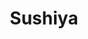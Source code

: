 ---
layout: place
title: "Sushiya"
permalink: /new-hampshire/hanover/sushiya.html
stateAbbr: NH
stateName: New Hampshire
cityName: Hanover
seo:
  name: "Sushiya"
  type: Restaurant
  links: http://sushiya.raniii.com/
description: "Storefront nook with a relaxed vibe making creative sushi rolls along with Japanese & Korean plates. Sushiya serves delicious sushi in Hanover, New Hampshire. Try fresh Japanese dishes for a great dining experience. Available for takeout, delivery, lunch, and dinner."
place_id: ChIJ8bP0O-bJtEwROePWcygTqsg
photos:
  - name: >-
      places/ChIJ8bP0O-bJtEwROePWcygTqsg/photos/AeeoHcJM0_SVZaBpUQ0qaLnKTuNra3asJFmVuCn1WDv7bbpXWH0Rd-IS1dy994Uc74I5RYgoPHJze9h80E0TpHmEikxmShgm098mkum0UNf0YghpZnTs_UuWRkbeQzSkY7ZxPxhtEr6Jor2X-oXQwFV3o35xeTKXtZ9l5pt8p1RNe-xJQloS5srBQrcq_M36WsLolJhAq4Qbbm8rF9ol6ix43WgVFhA-O12v65vsX8racifjLyI_j4GhAcEU7rN9ca_puKiEPieVhZug1Gy-rs4IeIhGVOZMR2dX9N6az_9V4ZmQky10BYtyU9t6_pabM4J1Q0UReCzY60rOafQmeUsM1JtKpF1IgS9qUBEJpYCRqiihOpnOoOQ_rAWul5ZmdxOa6D3PkdHoek5ks314RH3vG4cHTRxq-ezfLXABtfVfRs-ZtA
    widthPx: 1616
    heightPx: 1080
    authorAttributions:
      - displayName: 주승리주사랑
        uri: https://maps.google.com/maps/contrib/114215517427390641764
        photoUri: >-
          https://lh3.googleusercontent.com/a-/ALV-UjURwQ_Hsa6CVxlBXT_V3_xy5vjFe0VzjyWEDlueb06m45pkTNTcSg=s100-p-k-no-mo
    flagContentUri: >-
      https://www.google.com/local/imagery/report/?cb_client=maps_api_places.places_api&image_key=!1e10!2sCIHM0ogKEICAgICU162Zeg&hl=en-US
    googleMapsUri: >-
      https://www.google.com/maps/place//data=!3m4!1e2!3m2!1sCIHM0ogKEICAgICU162Zeg!2e10!4m2!3m1!1s0x4cb4c9e63bf4b3f1:0xc8aa132873d6e339
  - name: >-
      places/ChIJ8bP0O-bJtEwROePWcygTqsg/photos/AeeoHcJM2WTlIeBZXq04uaXY5MLs7qLyW7Rz7QG-WYoyNbHq9iXWmU2CBbdpoGO0IJ--2wtbRHDoGdPka_0NkfblSI1AJMd4KDzNXPQrQJP9FPO49d95cpcrHLUkUp-njVrxn1wLsEPFda-pgUDn2C2Ml59E98-hafEZUemO6I6_0eCcAWpehf50onrcEqioAHIvAQo2DjW67eTv5mtBl8MftvKb8R3sU5eYewEsvCGJBZjfcG1tiCOa9c03ODVzJXpN1rnpSZlSyP_i5W3vnPJoEQXQXQH_ZeAfe2zsWXQb-m71pLVFMVvZP5SQKQ_Doe6fWY64mcPFNscUu2zmYNazQ5wZDV5QELi7M26Ox_tnWz7Cg242vXrPfiquYAtuKvq_rH6kHxsEWt0SxloTrZMT4N1vPbOo3gUENuBlvBZhWDckSw
    widthPx: 4048
    heightPx: 3036
    authorAttributions:
      - displayName: Yufeng G
        uri: https://maps.google.com/maps/contrib/101972526375869185489
        photoUri: >-
          https://lh3.googleusercontent.com/a-/ALV-UjWpJj32DOlrCuZiX1S_WtZuxQK-wZ8f0WSXv4s_jpX9VvLabNOhLQ=s100-p-k-no-mo
    flagContentUri: >-
      https://www.google.com/local/imagery/report/?cb_client=maps_api_places.places_api&image_key=!1e10!2sCIHM0ogKEICAgICEyJnCEg&hl=en-US
    googleMapsUri: >-
      https://www.google.com/maps/place//data=!3m4!1e2!3m2!1sCIHM0ogKEICAgICEyJnCEg!2e10!4m2!3m1!1s0x4cb4c9e63bf4b3f1:0xc8aa132873d6e339
  - name: >-
      places/ChIJ8bP0O-bJtEwROePWcygTqsg/photos/AeeoHcLn28NlBFevcMrH1hWE3cDf4001FZ6KxQ-Ocdtgq0VbXTrWwCEercWipMb9rKbhaJwfR98s0TBpKq-7TG0ABm2tsZLg3ih_uTVX_mukwHXRNMFHDfCVyU3nUZuUVMR5xgx9mQ3QiUxQnjsGu8vjHZE0SAFAmt9fnr1T_XI9KcYtx3BeFFMRlplAcQETgZH4oFzBJSRj4nZ3VdMjwCr28N8GY1R7ni7slGrn--5bZkiwUbS8_yQMrgJbbTnMzPnkZpQ-ARfEHdV4P0KYtYtgfbw8ZfnPElI8OvQiU7Vel19uAyX5LWm0UDv3whtPcQ97JVuUoojHMCHLzFAgORQ_W1KT_g7AdFJlCOvsLl_V3_Bh-UA0KY7HSFV_aJcI69oo3M6mXslI2SL1DnUYlszjz3TyEUdEjK3ij9vLU13fwGPXK3U
    widthPx: 3000
    heightPx: 4000
    authorAttributions:
      - displayName: Asmod Khakurel
        uri: https://maps.google.com/maps/contrib/107421054651924331909
        photoUri: >-
          https://lh3.googleusercontent.com/a-/ALV-UjV7wKWiYQNG5YXxAWlkAXBunO1__sDlBx4IkALjhslge0O94woqUA=s100-p-k-no-mo
    flagContentUri: >-
      https://www.google.com/local/imagery/report/?cb_client=maps_api_places.places_api&image_key=!1e10!2sCIHM0ogKEICAgICr2N7LzQE&hl=en-US
    googleMapsUri: >-
      https://www.google.com/maps/place//data=!3m4!1e2!3m2!1sCIHM0ogKEICAgICr2N7LzQE!2e10!4m2!3m1!1s0x4cb4c9e63bf4b3f1:0xc8aa132873d6e339
  - name: >-
      places/ChIJ8bP0O-bJtEwROePWcygTqsg/photos/AeeoHcJvxg8C_dIIhRpblPhkxdPdxznU6O6_z-uyAtQDFmLlpFpGzKDfPgDLhozWSut3O0KpVtFJTCWa_nnpHAz1BC5YpdEhZbHqo0tGsxK1W3_swWQmEfp-iW8P4EIRUAq02sYDDAXhn9E3o2MzV1Jzm7-y-biBp8u7Yc_tIc0fiXK1VKIxKxkwsThtFr1M3XZcqWSnKJIl7tNDNg00d0eRM90ZfzTv7Ria547SfsxoAvu3qiBh4_IwECkyMhQwZxiwqNCyuzleNkqag-K_xsnZQHkjRVntZz08wW0gpenwx6_0p7nT_pQcUmQV9ksainEH63JbBdXOGGg4BbyY7ephdcmQz5yTxRD4Vn72kyXgxTonxy8AtmTE6GZZ7MDmoFrWsSju0mH7USZHEhkyMq0qYsEYttGlLHtQqCa_hKVyb-Zg4P7C
    widthPx: 2229
    heightPx: 1702
    authorAttributions:
      - displayName: Ashley Bennett
        uri: https://maps.google.com/maps/contrib/100223644042801882374
        photoUri: >-
          https://lh3.googleusercontent.com/a-/ALV-UjVfnIs1k8dyWCigRHMSDz7L_t_KxUw5haLcORcnYTYoBD1DGFYvSw=s100-p-k-no-mo
    flagContentUri: >-
      https://www.google.com/local/imagery/report/?cb_client=maps_api_places.places_api&image_key=!1e10!2sCIHM0ogKEICAgIC78vfbuwE&hl=en-US
    googleMapsUri: >-
      https://www.google.com/maps/place//data=!3m4!1e2!3m2!1sCIHM0ogKEICAgIC78vfbuwE!2e10!4m2!3m1!1s0x4cb4c9e63bf4b3f1:0xc8aa132873d6e339
  - name: >-
      places/ChIJ8bP0O-bJtEwROePWcygTqsg/photos/AeeoHcKwgu1gaptBxMxsPvkCxr8_skCg_8PSKSSDcmt4HP9f0i0y0BnbTzsc0aoK92OTJF3qbpqpEwcrTO4-KbUK1c4Jua_dkHhq8hecH7CvAHXcAHqXtkuRrBk04bRFABDvy1xqzTHiEZv71oB77y_UAo3mqtC8Gr3itZ54hPXSsxd6OOHuEgU_bH-7Y398J1urqbz1Zinpj5-lqNpzYpoXnt51k6zh-tyfkNr13ieMH9D0TrdgAoJb5LdhZtKnkgdTmMtJwy_2PXHvW-dsCC6e4XH4XimC38nOb1eL_W6-mFArbQDIxaVvsKYxYZF9adwLLPdHoYStiRginkUdrBusiP_3a-AmlwUiSfbfERXPIM6i9l_PFaGJ9HlQX5jvEVoMQ-KWq9tzwge2E8aAwn77sPpJeDFRZ42ozCqQZ1qNLthsaQ
    widthPx: 3072
    heightPx: 4080
    authorAttributions:
      - displayName: Katharine Long
        uri: https://maps.google.com/maps/contrib/114413942032381682827
        photoUri: >-
          https://lh3.googleusercontent.com/a-/ALV-UjXimfohRsGE_HKxjjizjHkXEixca_7ZTwlpYFNOrY3tOUPLybLw=s100-p-k-no-mo
    flagContentUri: >-
      https://www.google.com/local/imagery/report/?cb_client=maps_api_places.places_api&image_key=!1e10!2sCIHM0ogKEICAgIC3__O6ZQ&hl=en-US
    googleMapsUri: >-
      https://www.google.com/maps/place//data=!3m4!1e2!3m2!1sCIHM0ogKEICAgIC3__O6ZQ!2e10!4m2!3m1!1s0x4cb4c9e63bf4b3f1:0xc8aa132873d6e339
  - name: >-
      places/ChIJ8bP0O-bJtEwROePWcygTqsg/photos/AeeoHcI09iLeEa0Rp7fVvS0a_K-RC45mGy8MhC9Sm3Li0f0uVvGHP-_NE_YD2QJPwBp-qEkqtxa-lxQhmv6vUJHKgEchrOmV6fXAzffT1tXoCxy7q6oxz2iQDfItPEYtBMhEb746tFDEbU79K5hOHlACd84MJRW5B7Sps3h-opwIK7xQ8U0AaH9YhtykB4f9kqF81p3lhrTMDSQ-wm8ue-cBpkh83ElTn4Z0wXXqdlRbnB2__yaGkF_bA3H-nJ-XN45VutJ9hhyJ-spcf6TTZUaTJy6IASfeLIx5_EdPZK7OIYM6Rxc_bnBVQAf7UFgTmErhgiYoNdApdnUqp3WUn0Vm1QGwJjM2I5MJqqkVnKvUo-yI2Zeh-7jjTAje4Q6tOjqb0upMUKNx_NZhR4e-eZmAJwjdZy_WpuscxiFrhUevwWA
    widthPx: 3024
    heightPx: 4032
    authorAttributions:
      - displayName: Nida K
        uri: https://maps.google.com/maps/contrib/112024846524294912128
        photoUri: >-
          https://lh3.googleusercontent.com/a-/ALV-UjWwy2t5Px0S2VW0QTQnm7YRuF7zQx7AlsvORUV6pCiGt9XmXGqu=s100-p-k-no-mo
    flagContentUri: >-
      https://www.google.com/local/imagery/report/?cb_client=maps_api_places.places_api&image_key=!1e10!2sCIHM0ogKEICAgID70sy0fw&hl=en-US
    googleMapsUri: >-
      https://www.google.com/maps/place//data=!3m4!1e2!3m2!1sCIHM0ogKEICAgID70sy0fw!2e10!4m2!3m1!1s0x4cb4c9e63bf4b3f1:0xc8aa132873d6e339
  - name: >-
      places/ChIJ8bP0O-bJtEwROePWcygTqsg/photos/AeeoHcKA3pK0aVYdA121gvQFArdblwSC5oXa32c1CUYg0mMqjVjySdaCdDPo2xT0OCDohUE9hAG-7eFfjdi-ihHr_RW4KqKUo5W9numGfoxcc7KQQDDb8_1psJb9fxghXNRKcS4cYPNiKO0_ZGf-vsbLeC0HLGpyfoiGMsGjzD4p1EVt2A-csJBw1WZLslLaeHKfGQMineMcbmnsX1NVRsxmF7qMEmro8S0LEDyxXucY2S5C9fC4hCo5xG6bTfnXeN73nu1oQmlSllf14zByrspWjV9fEs2TOt0xGt4XlbTwySvWaEHOAW15x1Yd_3yVbQT1u_3B1o-e-RqZMgwpM2g5Wj4vP2me2t1PbvDDzbvVsSJWEjCZDFj4IXgam5Og_vZ5cbxQ1pewYzNcuxYE_eLjqwbeK10_eT4DtzCyaasgUoCN-PSi
    widthPx: 3024
    heightPx: 4032
    authorAttributions:
      - displayName: Alison “Ahma love” Chivvis
        uri: https://maps.google.com/maps/contrib/117121582657741779805
        photoUri: >-
          https://lh3.googleusercontent.com/a-/ALV-UjX23d8H_N8V-V8Syfe96JJ_wpnZ9Xb9wmv4P8EL1TlSigEWDgY8=s100-p-k-no-mo
    flagContentUri: >-
      https://www.google.com/local/imagery/report/?cb_client=maps_api_places.places_api&image_key=!1e10!2sCIHM0ogKEICAgICHhbaeuQE&hl=en-US
    googleMapsUri: >-
      https://www.google.com/maps/place//data=!3m4!1e2!3m2!1sCIHM0ogKEICAgICHhbaeuQE!2e10!4m2!3m1!1s0x4cb4c9e63bf4b3f1:0xc8aa132873d6e339
  - name: >-
      places/ChIJ8bP0O-bJtEwROePWcygTqsg/photos/AeeoHcLu2SJsoLVWIm_ZOpIi1yASVvwc9ktQ1V_FXeXsaHj6Q3ldeE81WYkkkvAWkiI7I-8UR_Vewr4ZRSs5a3jcA0XRQvyXStO5CcRHll9weVn2beZeRFfb5iKMHjhbbJwoAcVf28sl_pR12btuvXVjVd9twlTJE9rtcixtuHhI-L0OqnvTd2fWsJquPpbIw2MExJi2i9ydovZGXcxjgG82QPImmJ2jqJpsIMwM2uu9uaiS_EymIzKhoe3jceF1YV56n5nSQm6ldJXjoN_ucQ4DlPzmDkpt_-dMPF1VYpDhcVI29KlalpvxvrMebYv71zbJg7DI5LMoChdZb5QEwV3U64xq_XSkCuvttkN6stjIOEAIF6cUi7ioIp75L7YsJf-sh8a4JSOZwBLODGuYb94__vTq0xsXsKlgfhcKHRFDrQ1hvQ
    widthPx: 4032
    heightPx: 3024
    authorAttributions:
      - displayName: Mike Wu
        uri: https://maps.google.com/maps/contrib/101351676191512009204
        photoUri: >-
          https://lh3.googleusercontent.com/a-/ALV-UjX_BMOMFMspPd7doWGRYcXZkZoOCBUCBhnW1wlNUOkPfoqta-mzZA=s100-p-k-no-mo
    flagContentUri: >-
      https://www.google.com/local/imagery/report/?cb_client=maps_api_places.places_api&image_key=!1e10!2sCIHM0ogKEICAgICkmpeHBQ&hl=en-US
    googleMapsUri: >-
      https://www.google.com/maps/place//data=!3m4!1e2!3m2!1sCIHM0ogKEICAgICkmpeHBQ!2e10!4m2!3m1!1s0x4cb4c9e63bf4b3f1:0xc8aa132873d6e339
  - name: >-
      places/ChIJ8bP0O-bJtEwROePWcygTqsg/photos/AeeoHcJYtU0KDI2TIKmPd5XkbTNOVj5mMRzGxMQIOw90s0_1aBTd_NdnUQ6iTDHBR9xEjO4So_76vVQosAC0SrbDorT2pY4I_qrxKFAjXARdEUw8jgkOprR6q4yOFJhGWcfj0DHWVWrFhRK9djc67qVnMfMC1yGxxVJpefTq0JhoIUWij68ccnXaOuuyZm9CUoiOOmY_g29AMdMA4pM3Oo56MXlbET3j-qnYMKb9ePHXcG4xlgJBzJUKJkq2YOwXCRkD0elmpwEU84hgffVpdXgh5-n4i9RYTsep4e-m6O1TT5iKPTGp1Vo6QOLVCFM37VQvzg-rz1E6yFo3DKfrgnvinxMqojKlNnklGwUNaAW4kvSCtsFea9_EqPk7HHfz4FFK46yHuvPFFTmQLV71M--vHUzyZwD6o_cnNn8-2JadcACinlmu
    widthPx: 3024
    heightPx: 4032
    authorAttributions:
      - displayName: IH Allen
        uri: https://maps.google.com/maps/contrib/113665947211876135561
        photoUri: >-
          https://lh3.googleusercontent.com/a-/ALV-UjWJL9jX_o0x_s_i5Tj_XCvhxnnXqNLlwBiibPJwhyK_1oVuvO_J=s100-p-k-no-mo
    flagContentUri: >-
      https://www.google.com/local/imagery/report/?cb_client=maps_api_places.places_api&image_key=!1e10!2sCIHM0ogKEICAgICL6Nj3lgE&hl=en-US
    googleMapsUri: >-
      https://www.google.com/maps/place//data=!3m4!1e2!3m2!1sCIHM0ogKEICAgICL6Nj3lgE!2e10!4m2!3m1!1s0x4cb4c9e63bf4b3f1:0xc8aa132873d6e339
  - name: >-
      places/ChIJ8bP0O-bJtEwROePWcygTqsg/photos/AeeoHcIUsTRm5Evu3S5YSI4zwxvmbPEA4h3qq2rTuybwrIyM__B9s4HAanO_GgtbEzoIOczjASlkIqplFCWxUI7VKiMP7LfVGY0kz8zL2Fsb17FmQoQzKA-t5LvC6e24hO1fczH0K61iUrK4juP3dmQ0CHOH7QCaYBlnKZTazJq-mNyO9SSEDpNBsrSnVscWg88APAzuF7fSPpCkibf0QVkbgZ_1640qp42lfGN7rmqfYhWTFLgc9B8MF-PKDCsw2y47T9WT5xj6_DrD9Eg3ZUlO1ua-Nza1k-5e019K0gsBnEzuDmnCmK2yv7evYq7mEQVx-WvsoA903_xht132BkiJR6_gex74lmpJR8ezQznDXhv3KM2UNsr2siJCoVQWiVWaR1NKxl4gbHNo_eHmN1q2JMv4SyWo7xIkX4H3-JEDIXJrPNXW
    widthPx: 4160
    heightPx: 3120
    authorAttributions:
      - displayName: Sarah Clark
        uri: https://maps.google.com/maps/contrib/118345062085782660278
        photoUri: >-
          https://lh3.googleusercontent.com/a-/ALV-UjXHhFD6R_Nz2o2BhUl74mrZCng_YxlvvqNSc64xHdcmYGeU5Q7v_g=s100-p-k-no-mo
    flagContentUri: >-
      https://www.google.com/local/imagery/report/?cb_client=maps_api_places.places_api&image_key=!1e10!2sCIHM0ogKEICAgICEjoGq8AE&hl=en-US
    googleMapsUri: >-
      https://www.google.com/maps/place//data=!3m4!1e2!3m2!1sCIHM0ogKEICAgICEjoGq8AE!2e10!4m2!3m1!1s0x4cb4c9e63bf4b3f1:0xc8aa132873d6e339
address: 72 S Main St, Hanover, NH 03755, USA
street: 72 S Main St
city: Hanover
state: NH
zip: '03755'
country: USA
neighborhood: Hanover
latitude: '43.699720'
longitude: '-72.289324'
accessibility_options:
  wheelchairAccessibleParking: true
  wheelchairAccessibleEntrance: true
  wheelchairAccessibleRestroom: true
  wheelchairAccessibleSeating: true
business_status: OPERATIONAL
name: Sushiya
google_maps_links:
  directionsUri: >-
    https://www.google.com/maps/dir//''/data=!4m7!4m6!1m1!4e2!1m2!1m1!1s0x4cb4c9e63bf4b3f1:0xc8aa132873d6e339!3e0
  placeUri: https://maps.google.com/?cid=14459390618089481017
  writeAReviewUri: >-
    https://www.google.com/maps/place//data=!4m3!3m2!1s0x4cb4c9e63bf4b3f1:0xc8aa132873d6e339!12e1
  reviewsUri: >-
    https://www.google.com/maps/place//data=!4m4!3m3!1s0x4cb4c9e63bf4b3f1:0xc8aa132873d6e339!9m1!1b1
  photosUri: >-
    https://www.google.com/maps/place//data=!4m3!3m2!1s0x4cb4c9e63bf4b3f1:0xc8aa132873d6e339!10e5
primary_type: Sushi Restaurant
opening_hours:
  regular: null
  current: null
secondary_opening_hours:
  regular:
    weekdayDescriptions: null
    type: null
  current:
    weekdayDescriptions: null
    type: null
phone: (603) 643-4000
price_level: PRICE_LEVEL_MODERATE
price_range: $10 &ndash; $20
rating: '4.3'
rating_count: 378
website: http://sushiya.raniii.com/
reviews:
  - name: >-
      places/ChIJ8bP0O-bJtEwROePWcygTqsg/reviews/ChZDSUhNMG9nS0VJQ0FnSUMzX19PNlJREAE
    relativePublishTimeDescription: 5 months ago
    rating: 5
    text:
      text: >-
        Ordered 3 rolls and seaweed salad. Dartmouth roll was the best by far.
        Ivy and Lebanon roll were a simple in comparison. Received banchan for
        the table which we loved 4 out of the 5 dishes. Good prices for sushi 🍣
      languageCode: en
    originalText:
      text: >-
        Ordered 3 rolls and seaweed salad. Dartmouth roll was the best by far.
        Ivy and Lebanon roll were a simple in comparison. Received banchan for
        the table which we loved 4 out of the 5 dishes. Good prices for sushi 🍣
      languageCode: en
    authorAttribution:
      displayName: Katharine Long
      uri: https://www.google.com/maps/contrib/114413942032381682827/reviews
      photoUri: >-
        https://lh3.googleusercontent.com/a-/ALV-UjXimfohRsGE_HKxjjizjHkXEixca_7ZTwlpYFNOrY3tOUPLybLw=s128-c0x00000000-cc-rp-mo-ba4
    publishTime: '2024-11-10T22:20:03.267078Z'
    flagContentUri: >-
      https://www.google.com/local/review/rap/report?postId=ChZDSUhNMG9nS0VJQ0FnSUMzX19PNlJREAE&d=17924085&t=1
    googleMapsUri: >-
      https://www.google.com/maps/reviews/data=!4m6!14m5!1m4!2m3!1sChZDSUhNMG9nS0VJQ0FnSUMzX19PNlJREAE!2m1!1s0x4cb4c9e63bf4b3f1:0xc8aa132873d6e339
  - name: >-
      places/ChIJ8bP0O-bJtEwROePWcygTqsg/reviews/ChdDSUhNMG9nS0VJQ0FnSUMzNzlyejdBRRAB
    relativePublishTimeDescription: 5 months ago
    rating: 4
    text:
      text: >-
        The food was great!  Lots of unique choices on the menu.  Service was
        slow, but I think that was caused by the chaos in the kitchen. To go
        orders and in-restaurant orders were scattered everywhere on tables. 
        Two other tables who came in after us got their food before us.  Because
        the food was so good, we will definitely give them another try.
      languageCode: en
    originalText:
      text: >-
        The food was great!  Lots of unique choices on the menu.  Service was
        slow, but I think that was caused by the chaos in the kitchen. To go
        orders and in-restaurant orders were scattered everywhere on tables. 
        Two other tables who came in after us got their food before us.  Because
        the food was so good, we will definitely give them another try.
      languageCode: en
    authorAttribution:
      displayName: Jarrod Harper
      uri: https://www.google.com/maps/contrib/118280983935079090897/reviews
      photoUri: >-
        https://lh3.googleusercontent.com/a-/ALV-UjVb19fb-6K6EvqG7HrMFR7oLr-pIE70njcWu6BQgzczDLbdJCtE=s128-c0x00000000-cc-rp-mo-ba4
    publishTime: '2024-11-10T14:27:27.814281Z'
    flagContentUri: >-
      https://www.google.com/local/review/rap/report?postId=ChdDSUhNMG9nS0VJQ0FnSUMzNzlyejdBRRAB&d=17924085&t=1
    googleMapsUri: >-
      https://www.google.com/maps/reviews/data=!4m6!14m5!1m4!2m3!1sChdDSUhNMG9nS0VJQ0FnSUMzNzlyejdBRRAB!2m1!1s0x4cb4c9e63bf4b3f1:0xc8aa132873d6e339
  - name: >-
      places/ChIJ8bP0O-bJtEwROePWcygTqsg/reviews/ChZDSUhNMG9nS0VJQ0FnTUNBcDdHVWNnEAE
    relativePublishTimeDescription: 2 months ago
    rating: 5
    text:
      text: >-
        Yes!!! Flavor was on point good! Very lucky to have this place in the
        upper valley. Highly recommend!
      languageCode: en
    originalText:
      text: >-
        Yes!!! Flavor was on point good! Very lucky to have this place in the
        upper valley. Highly recommend!
      languageCode: en
    authorAttribution:
      displayName: jessica desilets
      uri: https://www.google.com/maps/contrib/100067197434761161052/reviews
      photoUri: >-
        https://lh3.googleusercontent.com/a/ACg8ocK7V-ENYqDmgi-SnEEXDNDFtw6S_8mmzeETGtv_iO4v4UAUZw=s128-c0x00000000-cc-rp-mo-ba5
    publishTime: '2025-02-05T01:37:51.951282Z'
    flagContentUri: >-
      https://www.google.com/local/review/rap/report?postId=ChZDSUhNMG9nS0VJQ0FnTUNBcDdHVWNnEAE&d=17924085&t=1
    googleMapsUri: >-
      https://www.google.com/maps/reviews/data=!4m6!14m5!1m4!2m3!1sChZDSUhNMG9nS0VJQ0FnTUNBcDdHVWNnEAE!2m1!1s0x4cb4c9e63bf4b3f1:0xc8aa132873d6e339
  - name: >-
      places/ChIJ8bP0O-bJtEwROePWcygTqsg/reviews/ChZDSUhNMG9nS0VJQ0FnSURJamJUMlN3EAE
    relativePublishTimeDescription: 6 years ago
    rating: 4
    text:
      text: >-
        I may update my review when I return (and I will) and try the Korean
        items. I feel like that's probably where they will shine the brightest. 
        All I had on this visit was the sushi, which was not too bad. I mean,
        the rolls were good, but the yellowtail nigiri was a tiny bit "fishy"
        which makes me uneasy.

        The salmon was okay. I did enjoy the torched salmon. Super yummy!

        I devoured all of the Korean pickles they served, prior. I'd love to try
        their ramen as well. The service was very nice. I enjoyed my visit and
        will try some other items.
      languageCode: en
    originalText:
      text: >-
        I may update my review when I return (and I will) and try the Korean
        items. I feel like that's probably where they will shine the brightest. 
        All I had on this visit was the sushi, which was not too bad. I mean,
        the rolls were good, but the yellowtail nigiri was a tiny bit "fishy"
        which makes me uneasy.

        The salmon was okay. I did enjoy the torched salmon. Super yummy!

        I devoured all of the Korean pickles they served, prior. I'd love to try
        their ramen as well. The service was very nice. I enjoyed my visit and
        will try some other items.
      languageCode: en
    authorAttribution:
      displayName: Miss Kitty
      uri: https://www.google.com/maps/contrib/115673073870240842101/reviews
      photoUri: >-
        https://lh3.googleusercontent.com/a-/ALV-UjVePuIPxW_U2C46mb9YCopIx4J0kHWhv96rpYraYs5RdaYY8IJj=s128-c0x00000000-cc-rp-mo-ba4
    publishTime: '2019-01-15T14:20:05.201181557Z'
    flagContentUri: >-
      https://www.google.com/local/review/rap/report?postId=ChZDSUhNMG9nS0VJQ0FnSURJamJUMlN3EAE&d=17924085&t=1
    googleMapsUri: >-
      https://www.google.com/maps/reviews/data=!4m6!14m5!1m4!2m3!1sChZDSUhNMG9nS0VJQ0FnSURJamJUMlN3EAE!2m1!1s0x4cb4c9e63bf4b3f1:0xc8aa132873d6e339
  - name: >-
      places/ChIJ8bP0O-bJtEwROePWcygTqsg/reviews/ChdDSUhNMG9nS0VJQ0FnTURBcHVTVGpRRRAB
    relativePublishTimeDescription: 2 months ago
    rating: 2
    text:
      text: >-
        The sushi is fine but the service was incredibly slow. Waited over 30
        min to pay my bill when we dined in. Many others were waiting long to
        pick up takeout orders also.
      languageCode: en
    originalText:
      text: >-
        The sushi is fine but the service was incredibly slow. Waited over 30
        min to pay my bill when we dined in. Many others were waiting long to
        pick up takeout orders also.
      languageCode: en
    authorAttribution:
      displayName: Jennifer Landino
      uri: https://www.google.com/maps/contrib/109856131962079492420/reviews
      photoUri: >-
        https://lh3.googleusercontent.com/a-/ALV-UjVB6042nsAOra_w9EyECtZL-W9fBtC0pzNyVpimxMMlu2x-pit55Q=s128-c0x00000000-cc-rp-mo-ba2
    publishTime: '2025-02-08T15:22:42.427222Z'
    flagContentUri: >-
      https://www.google.com/local/review/rap/report?postId=ChdDSUhNMG9nS0VJQ0FnTURBcHVTVGpRRRAB&d=17924085&t=1
    googleMapsUri: >-
      https://www.google.com/maps/reviews/data=!4m6!14m5!1m4!2m3!1sChdDSUhNMG9nS0VJQ0FnTURBcHVTVGpRRRAB!2m1!1s0x4cb4c9e63bf4b3f1:0xc8aa132873d6e339
parking_options:
  paidParkingLot: true
  valetParking: false
payment_options:
  acceptsCreditCards: true
  acceptsDebitCards: true
  acceptsCashOnly: false
  acceptsNfc: true
allow_dogs: null
curbside_pickup: null
delivery: true
dine_in: true
good_for_children: true
good_for_groups: true
good_for_sports: false
live_music: false
menu_for_children: null
outdoor_seating: false
reservable: true
restroom: true
serves_beer: true
serves_breakfast: false
serves_brunch: false
serves_cocktails: null
serves_coffee: null
serves_dinner: true
serves_dessert: true
serves_lunch: true
serves_vegetarian_food: true
serves_wine: true
takeout: true
summary: >-
  Storefront nook with a relaxed vibe making creative sushi rolls along with
  Japanese & Korean plates.

---